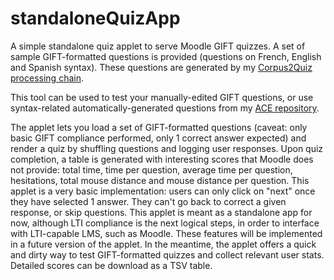 # standaloneQuizApp
A simple standalone quiz applet to serve Moodle GIFT quizzes. A set of sample GIFT-formatted questions is provided (questions on French, English and Spanish syntax). These questions are generated by my [Corpus2Quiz processing chain](https://github.com/abalvet/ACE).

This tool can be used to test your manually-edited GIFT questions, or use syntax-related automatically-generated questions from my [ACE repository](https://github.com/abalvet/ACE).

The applet lets you load a set of GIFT-formatted questions (caveat: only basic GIFT compliance performed, only 1 correct answer expected) and render a quiz by shuffling questions and logging user responses. Upon quiz completion, a table is generated with interesting scores that Moodle does not provide: total time, time per question, average time per question, hesitations, total mouse distance and mouse distance per question. This applet is a very basic implementation: users can only click on "next" once they have selected 1 answer. They can't go back to correct a given response, or skip questions. This applet is meant as a standalone app for now, although LTI compliance is the next logical steps, in order to interface with LTI-capable LMS, such as Moodle. These features will be implemented in a future version of the applet. 
In the meantime, the applet offers a quick and dirty way to test GIFT-formatted quizzes and collect relevant user stats. Detailed scores can be download as a TSV table. 
